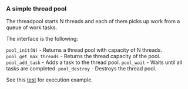 ### A simple thread pool

The threadpool starts N threads and each of them picks up work from a queue of work tasks.

The interface is the following:

`pool_init(N)` - Returns a thread pool with capacity of N threads.
`pool_get_max_threads` - Returns the thread capacity of the pool.
`pool_add_task` - Adds a task to the thread pool.
`pool_wait` - Waits until all tasks are completed.
`pool_destroy` - Destroys the thread pool.

See this [test](test_threadpool.c) for execution example.
